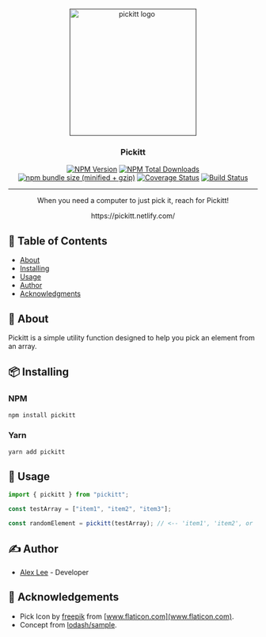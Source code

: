 <p align="center">
  <a href="" rel="noopener">
 <img width=256px height=256px src="https://github.com/alexlee-dev/pickitt/blob/master/documentation/images/pick.svg" alt="pickitt logo"></a>
</p>

<h3 align="center">Pickitt</h3>

<div align="center">

[![NPM Version][npm-image]][npm-url] [![NPM Total Downloads][npm-downloads]][npm-url] [![npm bundle size (minified + gzip)][size-image]][npm-url] [![Coverage Status](https://coveralls.io/repos/github/alexlee-dev/pickitt/badge.svg?branch=master)](https://coveralls.io/github/alexlee-dev/pickitt?branch=master) [![Build Status](https://travis-ci.org/alexlee-dev/pickitt.svg?branch=master)](https://travis-ci.org/alexlee-dev/pickitt.svg?branch=master)

</div>

---

<p align="center"> When you need a computer to just pick it, reach for Pickitt!
    <br> 
</p>

<div align="center">https://pickitt.netlify.com/</div>

## 📝 Table of Contents

- [About](#about)
- [Installing](#installing)
- [Usage](#usage)
- [Author](#author)
- [Acknowledgments](#acknowledgement)

## 🧐 About <a name="about"></a>

Pickitt is a simple utility function designed to help you pick an element from an array.

## 📦 Installing <a name="installing"></a>

### NPM

```sh
npm install pickitt
```

### Yarn

```sh
yarn add pickitt
```

## 🎈 Usage <a name="usage"></a>

```js
import { pickitt } from "pickitt";

const testArray = ["item1", "item2", "item3"];

const randomElement = pickitt(testArray); // <-- 'item1', 'item2', or 'item3'
```

## ✍️ Author <a name="author"></a>

- [Alex Lee](https://github.com/alexlee-dev) - Developer

## 🎉 Acknowledgements <a name="acknowledgement"></a>

- Pick Icon by [freepik](http://www.freepik.com) from [www.flaticon.com](www.flaticon.com).
- Concept from [lodash/sample](https://www.npmjs.com/package/lodash.sample).

[npm-image]: https://img.shields.io/npm/v/pickitt.svg
[npm-downloads]: https://img.shields.io/npm/dt/pickitt.svg
[npm-url]: https://www.npmjs.com/package/pickitt
[size-image]: https://img.shields.io/bundlephobia/minzip/pickitt.svg
[pickitt-icon]: https://github.com/alexlee-dev/pickitt/raw/master/pickitt.png
